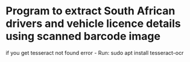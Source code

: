 # Program to extract South African drivers and vehicle licence details using scanned barcode image
if you get tesseract not found error - Run: sudo apt install tesseract-ocr
